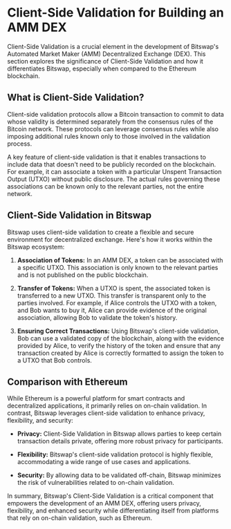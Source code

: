 # Client-Side Validation for Building an AMM DEX

Client-Side Validation is a crucial element in the development of Bitswap's Automated Market Maker (AMM) Decentralized Exchange (DEX). This section explores the significance of Client-Side Validation and how it differentiates Bitswap, especially when compared to the Ethereum blockchain.

## What is Client-Side Validation?

Client-side validation protocols allow a Bitcoin transaction to commit to data whose validity is determined separately from the consensus rules of the Bitcoin network. These protocols can leverage consensus rules while also imposing additional rules known only to those involved in the validation process.

A key feature of client-side validation is that it enables transactions to include data that doesn't need to be publicly recorded on the blockchain. For example, it can associate a token with a particular Unspent Transaction Output (UTXO) without public disclosure. The actual rules governing these associations can be known only to the relevant parties, not the entire network.

## Client-Side Validation in Bitswap

Bitswap uses client-side validation to create a flexible and secure environment for decentralized exchange. Here's how it works within the Bitswap ecosystem:

1. **Association of Tokens:** In an AMM DEX, a token can be associated with a specific UTXO. This association is only known to the relevant parties and is not published on the public blockchain.

2. **Transfer of Tokens:** When a UTXO is spent, the associated token is transferred to a new UTXO. This transfer is transparent only to the parties involved. For example, if Alice controls the UTXO with a token, and Bob wants to buy it, Alice can provide evidence of the original association, allowing Bob to validate the token's history.

3. **Ensuring Correct Transactions:** Using Bitswap's client-side validation, Bob can use a validated copy of the blockchain, along with the evidence provided by Alice, to verify the history of the token and ensure that any transaction created by Alice is correctly formatted to assign the token to a UTXO that Bob controls.

## Comparison with Ethereum

While Ethereum is a powerful platform for smart contracts and decentralized applications, it primarily relies on on-chain validation. In contrast, Bitswap leverages client-side validation to enhance privacy, flexibility, and security:

- **Privacy:** Client-Side Validation in Bitswap allows parties to keep certain transaction details private, offering more robust privacy for participants.

- **Flexibility:** Bitswap's client-side validation protocol is highly flexible, accommodating a wide range of use cases and applications.

- **Security:** By allowing data to be validated off-chain, Bitswap minimizes the risk of vulnerabilities related to on-chain validation.

In summary, Bitswap's Client-Side Validation is a critical component that empowers the development of an AMM DEX, offering users privacy, flexibility, and enhanced security while differentiating itself from platforms that rely on on-chain validation, such as Ethereum.
